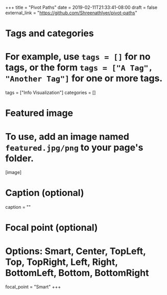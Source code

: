 +++
title = "Pivot Paths"
date = 2019-02-11T21:33:41-08:00
draft = false
external_link = "https://github.com/ShreenathIyer/pivot-paths"

# Tags and categories
# For example, use `tags = []` for no tags, or the form `tags = ["A Tag", "Another Tag"]` for one or more tags.
tags = ["Info Visualization"]
categories = []

# Featured image
# To use, add an image named `featured.jpg/png` to your page's folder. 
[image]
  # Caption (optional)
  caption = ""

  # Focal point (optional)
  # Options: Smart, Center, TopLeft, Top, TopRight, Left, Right, BottomLeft, Bottom, BottomRight
  focal_point = "Smart"
+++
